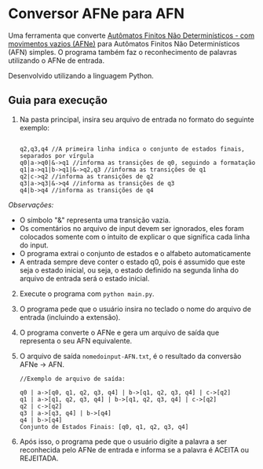 # Conversor AFNe para AFN

Uma ferramenta que converte [Autômatos Finitos Não Determinísticos - com movimentos vazios (AFNe)](https://en.wikipedia.org/wiki/Nondeterministic_finite_automaton) para Autômatos Finitos Não Determinísticos (AFN) simples. O programa também faz o reconhecimento de palavras utilizando o AFNe de entrada.

Desenvolvido utilizando a linguagem Python.

## Guia para execução

1. Na pasta principal, insira seu arquivo de entrada no formato do seguinte exemplo:
    ~~~
    
    q2,q3,q4 //A primeira linha indica o conjunto de estados finais, separados por vírgula
    q0|a->q0|&->q1 //informa as transições de q0, seguindo a formatação
    q1|a->q1|b->q1|&->q2,q3 //informa as transições de q1
    q2|c->q2 //informa as transições de q2
    q3|a->q3|&->q4 //informa as transições de q3
    q4|b->q4 //informa as transições de q4
    
    ~~~

  *Observações:*

* O símbolo "&" representa uma transição vazia.
* Os comentários no arquivo de input devem ser ignorados, eles foram colocados somente com o intuito de explicar o que significa cada linha do input.
* O programa extrai o conjunto de estados e o alfabeto automaticamente
* A entrada sempre deve conter o estado q0, pois é assumido que este seja o estado inicial, ou seja, o estado definido na segunda linha do arquivo de entrada será o estado inicial.


2. Execute o programa com `python main.py`.

3. O programa pede que o usuário insira no teclado o nome do arquivo de entrada (incluindo a extensão).

4. O programa converte o AFNe e gera um arquivo de saída que representa o seu AFN equivalente.

5. O arquivo de saída `nomedoinput-AFN.txt`, é o resultado da conversão AFNe -> AFN.
    ~~~
    //Exemplo de arquivo de saída:
    
    q0 | a->[q0, q1, q2, q3, q4] | b->[q1, q2, q3, q4] | c->[q2]
    q1 | a->[q1, q2, q3, q4] | b->[q1, q2, q3, q4] | c->[q2]
    q2 | c->[q2]
    q3 | a->[q3, q4] | b->[q4]
    q4 | b->[q4]
    Conjunto de Estados Finais: [q0, q1, q2, q3, q4]
    
    ~~~
6. Após isso, o programa pede que o usuário digite a palavra a ser reconhecida pelo AFNe de entrada e informa se a palavra é ACEITA ou REJEITADA.
